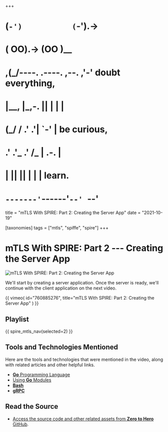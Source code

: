 +++
#   (`-')           (`-').->
#   ( OO).->        (OO )__
# ,(_/----. .----. ,--. ,'-' doubt everything,
# |__,    |\_,-.  ||  | |  |
#  (_/   /    .' .'|  `-'  | be curious,
#  .'  .'_  .'  /_ |  .-.  |
# |       ||      ||  | |  | learn.
# `-------'`------'`--' `--'

title = "mTLS With SPIRE: Part 2: Creating the Server App"
date = "2021-10-19"

[taxonomies]
tags = ["mtls", "spiffe", "spire"]
+++

mTLS With SPIRE: Part 2 --- Creating the Server App
===========================================================================

![mTLS With SPIRE: Part 2: Creating the Server App](/images/size/w1200/2024/03/server-app.png)

We'll start by creating a server application. Once the server is ready, we'll
continue with the client application on the next video.

{{ 
  vimeo(
    id="760885276", 
    title="mTLS With SPIRE: Part 2: Creating the Server App"
  ) 
}}

## Playlist

{{ spire_mtls_nav(selected=2) }}

## Tools and Technologies Mentioned

Here are the tools and technologies that were mentioned in the video, along with
related articles and other helpful links.

* [**Go** Programming Language](https://go.dev/)
* [Using **Go** Modules](https://go.dev/blog/using-go-modules)
* [**Bash**](https://en.wikipedia.org/wiki/Bash_(Unix_shell))
* [**gRPC**](https://grpc.io/)

## Read the Source

* [Access the source code and other related assets from **Zero to Hero** GitHub](https://github.com/zerotohero-dev/spire-mtls).
